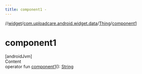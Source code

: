 ```yaml
---
title: component1 -
---
```

//[widget](../../index.md)/[com.uploadcare.android.widget.data](../index.md)/[Thing](index.md)/[component1](component1.md)



# component1  
[androidJvm]  
Content  
operator fun [component1](component1.md)(): [String](https://kotlinlang.org/api/latest/jvm/stdlib/kotlin/-string/index.html)  




